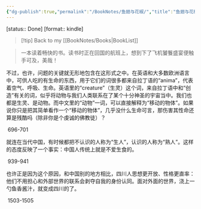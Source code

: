```yaml
---
{"dg-publish":true,"permalink":"/BookNotes/鱼翅与花椒/","title":"鱼翅与花椒","noteIcon":""}
---
```


[status:: Done]
[format:: kindle]

>[!tip] Back to my [[BookNotes/Books\|BookList]]

> 一本读着畅快的书。读书时正在回国的航班上，想到下了飞机饕餮盛宴便触手可及，美哉！

不过，也许，问题的关键就无形地包含在这形式之中。在英语和大多数欧洲语言中，可供人吃的有生命的东西，用于它们的词很多都来自拉丁语的“anima”，代表着空气、呼吸、生命。英语里的“creature”（生灵）这个词，来自拉丁语中和“创造”有关的词，似乎将动物与我们人类联系在了某个十分神圣的宇宙当中。我们也都是生灵、是动物。而中文里的“动物”一词，可以直接解释为“移动的物体”。如果说你只是把其简单看作一个“移动的物体”，几乎没什么生命可言，那伤害其性命还算是残酷吗（除非你是个虔诚的佛教徒）？

 696-701   

就连在当代中国，有时候都把不认识的人称为“生人”，认识的人称为“熟人”。这样的态度反映了一个事实：中国人传统上就是不爱生食的。

 939-941   

也许正是因为这个原因，和中国别的地方相比，四川人思想更开放、性格更直率：他们不用担心和外部世界的联系会剥夺自我的身份认同。面对外面的世界，浇上一勺鱼香酱汁，就变成四川的了。

 1503-1505   

